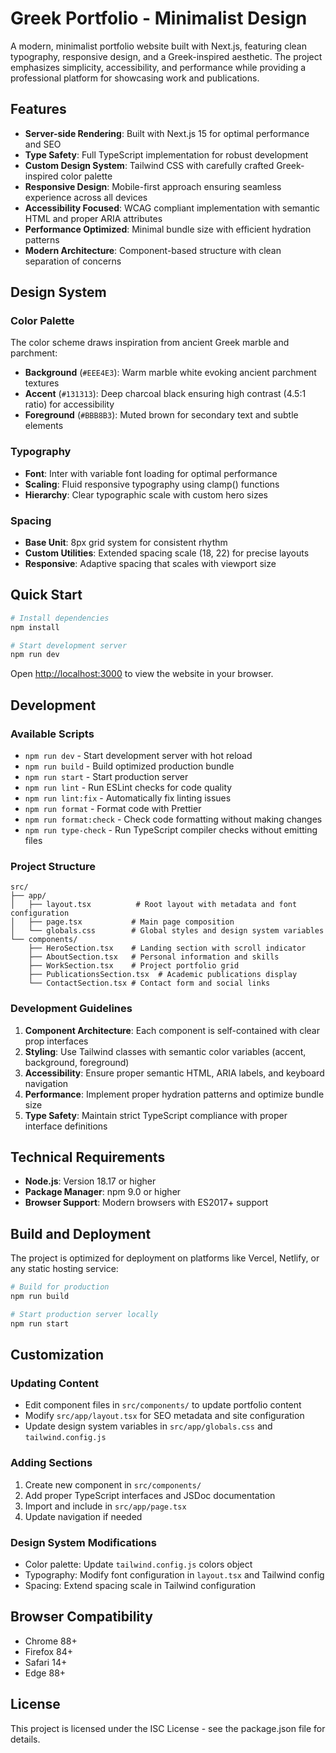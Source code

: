 # Greek Portfolio - Minimalist Design

A modern, minimalist portfolio website built with Next.js, featuring clean typography, responsive design, and a Greek-inspired aesthetic. The project emphasizes simplicity, accessibility, and performance while providing a professional platform for showcasing work and publications.

## Features

- **Server-side Rendering**: Built with Next.js 15 for optimal performance and SEO
- **Type Safety**: Full TypeScript implementation for robust development
- **Custom Design System**: Tailwind CSS with carefully crafted Greek-inspired color palette
- **Responsive Design**: Mobile-first approach ensuring seamless experience across all devices
- **Accessibility Focused**: WCAG compliant implementation with semantic HTML and proper ARIA attributes
- **Performance Optimized**: Minimal bundle size with efficient hydration patterns
- **Modern Architecture**: Component-based structure with clean separation of concerns

## Design System

### Color Palette

The color scheme draws inspiration from ancient Greek marble and parchment:

- **Background** (`#EEE4E3`): Warm marble white evoking ancient parchment textures
- **Accent** (`#131313`): Deep charcoal black ensuring high contrast (4.5:1 ratio) for accessibility
- **Foreground** (`#BBB8B3`): Muted brown for secondary text and subtle elements

### Typography

- **Font**: Inter with variable font loading for optimal performance
- **Scaling**: Fluid responsive typography using clamp() functions
- **Hierarchy**: Clear typographic scale with custom hero sizes

### Spacing

- **Base Unit**: 8px grid system for consistent rhythm
- **Custom Utilities**: Extended spacing scale (18, 22) for precise layouts
- **Responsive**: Adaptive spacing that scales with viewport size

## Quick Start

```bash
# Install dependencies
npm install

# Start development server
npm run dev
```

Open [http://localhost:3000](http://localhost:3000) to view the website in your browser.

## Development

### Available Scripts

- `npm run dev` - Start development server with hot reload
- `npm run build` - Build optimized production bundle
- `npm run start` - Start production server
- `npm run lint` - Run ESLint checks for code quality
- `npm run lint:fix` - Automatically fix linting issues
- `npm run format` - Format code with Prettier
- `npm run format:check` - Check code formatting without making changes
- `npm run type-check` - Run TypeScript compiler checks without emitting files

### Project Structure

```
src/
├── app/
│   ├── layout.tsx          # Root layout with metadata and font configuration
│   ├── page.tsx           # Main page composition
│   └── globals.css        # Global styles and design system variables
└── components/
    ├── HeroSection.tsx    # Landing section with scroll indicator
    ├── AboutSection.tsx   # Personal information and skills
    ├── WorkSection.tsx    # Project portfolio grid
    ├── PublicationsSection.tsx  # Academic publications display
    └── ContactSection.tsx # Contact form and social links
```

### Development Guidelines

1. **Component Architecture**: Each component is self-contained with clear prop interfaces
2. **Styling**: Use Tailwind classes with semantic color variables (accent, background, foreground)
3. **Accessibility**: Ensure proper semantic HTML, ARIA labels, and keyboard navigation
4. **Performance**: Implement proper hydration patterns and optimize bundle size
5. **Type Safety**: Maintain strict TypeScript compliance with proper interface definitions

## Technical Requirements

- **Node.js**: Version 18.17 or higher
- **Package Manager**: npm 9.0 or higher
- **Browser Support**: Modern browsers with ES2017+ support

## Build and Deployment

The project is optimized for deployment on platforms like Vercel, Netlify, or any static hosting service:

```bash
# Build for production
npm run build

# Start production server locally
npm run start
```

## Customization

### Updating Content

- Edit component files in `src/components/` to update portfolio content
- Modify `src/app/layout.tsx` for SEO metadata and site configuration
- Update design system variables in `src/app/globals.css` and `tailwind.config.js`

### Adding Sections

1. Create new component in `src/components/`
2. Add proper TypeScript interfaces and JSDoc documentation
3. Import and include in `src/app/page.tsx`
4. Update navigation if needed

### Design System Modifications

- Color palette: Update `tailwind.config.js` colors object
- Typography: Modify font configuration in `layout.tsx` and Tailwind config
- Spacing: Extend spacing scale in Tailwind configuration

## Browser Compatibility

- Chrome 88+
- Firefox 84+
- Safari 14+
- Edge 88+

## License

This project is licensed under the ISC License - see the package.json file for details.

